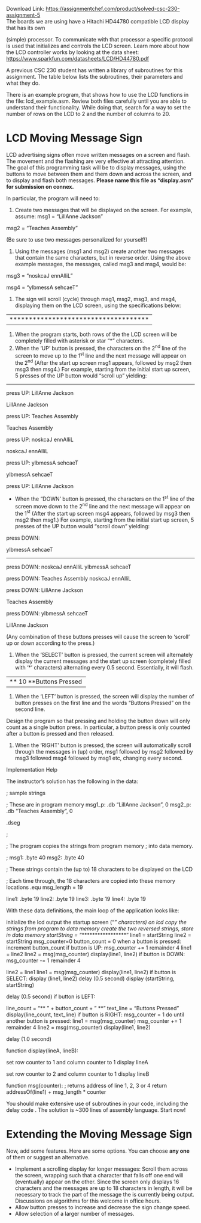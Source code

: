 Download Link: https://assignmentchef.com/product/solved-csc-230-assignment-5
<br>
The boards we are using have a Hitachi HD44780 compatible LCD display that has its own

(simple) processor. To communicate with that processor a specific protocol is used that initializes and controls the LCD screen.  Learn more about how the LCD controller works by looking at the data sheet:  <a href="https://www.sparkfun.com/datasheets/LCD/HD44780.pdf">https://www.sparkfun.com/datasheets/LCD/HD44780.pdf</a>

A previous CSC 230 student has written a library of subroutines for this assignment.  The table below lists the subroutines, their parameters and what they do.

There is an example program, that shows how to use the LCD functions in the file: lcd_example.asm.  Review both files carefully until you are able to understand their functionality.  While doing that, search for a way to set the number of rows on the LCD to 2 and the number of columns to 20.

<h1>LCD Moving Message Sign</h1>

LCD advertising signs often move written messages on a screen and flash.  The movement and the flashing are very effective at attracting attention.  The goal of this programming task will be to display messages, using the buttons to move between them and them down and across the screen, and to display and flash both messages.  <strong>Please name this file as “display.asm” for submission on connex.</strong>

In particular, the program will need to:

<ol>

 <li>Create two messages that will be displayed on the screen. For example, assume:    msg1 = “LillAnne Jackson”</li>

</ol>

msg2 = “Teaches Assembly”

(Be sure to use two messages personalized for yourself!)

<ol>

 <li>Using the messages (msg1 and msg2) create another two messages that contain the same characters, but in reverse order. Using the above example messages, the messages, called msg3 and msg4, would be:</li>

</ol>

msg3 = “noskcaJ ennAlliL”

msg4 = “ylbmessA sehcaeT”

<ol>

 <li>The sign will scroll (cycle) through msg1, msg2, msg3, and msg4, displaying them on the LCD screen, using the specifications below:</li>

</ol>

<table width="197">

 <tbody>

  <tr>

   <td width="197">************************************</td>

  </tr>

 </tbody>

</table>

<ol>

 <li>When the program starts, both rows of the the LCD screen will be completely filled with asterisk or star “*” characters.</li>

 <li>When the ‘UP’ button is pressed, the characters on the 2<sup>nd</sup> line of the screen to move up to the 1<sup>st</sup> line and the next message will appear on the 2<sup>nd</sup> (After the start up screen msg1 appears, followed by msg2 then msg3 then msg4.) For example, starting from the initial start up screen, 5 presses of the UP button would “scroll up” yielding:</li>

</ol>




******************

press UP:                 LillAnne Jackson

LillAnne Jackson

press UP:                 Teaches Assembly

Teaches Assembly

press UP:             noskcaJ ennAlliL




noskcaJ ennAlliL

press UP:                ylbmessA sehcaeT




ylbmessA sehcaeT

press UP:                     LillAnne Jackson

<ul>

 <li>When the “DOWN’ button is pressed, the characters on the 1<sup>st</sup> line of the screen move down to the 2<sup>nd</sup> line and the next message will appear on the 1<sup>st</sup> (After the start up screen msg4 appears, followed by msg3 then msg2 then msg1.)  For example, starting from the initial start up screen, 5 presses of the UP button would “scroll down” yielding:</li>

</ul>

press DOWN:

ylbmessA sehcaeT

******************

press DOWN:  noskcaJ ennAlliL ylbmessA sehcaeT

press DOWN:  Teaches Assembly      noskcaJ ennAlliL

press DOWN:         LillAnne Jackson

Teaches Assembly

press DOWN:         ylbmessA sehcaeT

LillAnne Jackson

(Any combination of these buttons presses will cause the screen to ‘scroll’ up or                down according to the press.)

<ol>

 <li>When the ‘SELECT’ button is pressed, the current screen will alternately display the current messages and the start up screen (completely filled with ‘*’ characters) alternating every 0.5 second. Essentially, it will flash.</li>

</ol>

<table width="197">

 <tbody>

  <tr>

   <td width="197">**  10 **Buttons Pressed</td>

  </tr>

 </tbody>

</table>

<ol>

 <li>When the ‘LEFT’ button is pressed, the screen will display the number of button presses on the first line and the words “Buttons Pressed” on the second line.</li>

</ol>




Design the program so that pressing and holding the button down will only count as a single button press.  In particular, a button press is only counted after a button is pressed and then released.

<ol>

 <li>When the ‘RIGHT’ button is pressed, the screen will automatically scroll through the messages in (up) order, msg1 followed by msg2 followed by msg3 followed msg4 followed by msg1 etc, changing every second.</li>

</ol>

<strong><em> </em></strong>Implementation Help

The instructor’s solution has the following in the data:

; sample strings

; These are in program memory msg1_p: .db “LillAnne Jackson”, 0 msg2_p: .db “Teaches Assembly”, 0




.dseg

;

; The program copies the strings from program memory ; into data memory.

; msg1: .byte 40 msg2: .byte 40

; These strings contain the (up to) 18 characters to be displayed on the LCD

; Each time through, the 18 characters are copied into these memory locations .equ msg_length = 19

line1: .byte 19 line2: .byte 19 line3: .byte 19 line4: .byte 19




With these data definitions, the main loop of the application looks like:




initialize the lcd output the startup screen (“*” characters) on lcd copy the strings from program to data memory create the two reversed strings, store in data memory startString = “******************” line1 = startString line2 = startString msg_counter=0 button_count = 0 when a button is pressed:    increment button_count   if button is UP:   msg_counter += 1 remainder 4    line1 = line2  line2 = msg(msg_counter)  display(line1, line2)   if button is DOWN:       msg_counter -= 1 remainder 4

line2 = line1       line1 = msg(msg_counter)    display(line1, line2)   if button is SELECT:  display (line1, line2)  delay (0.5 second)  display (startString, startString)

delay (0.5 second)   if button is LEFT:

line_count = “** ” + button_count + ” **”  text_line = “Buttons Pressed”  display(line_count, text_line)   if button is RIGHT:    msg_counter = 1  do until another button is pressed:            line1 = msg(msg_counter)      msg_counter += 1 remainder 4         line2 = msg(msg_counter)      display(line1, line2)

delay (1.0 second)







function display(lineA, lineB):

set row counter to 1 and column counter to 1   display lineA

set row counter to 2 and column counter to 1   display lineB

function msg(counter): ; returns address of line 1, 2, 3 or 4   return addressOf(line1) + msg_length * counter

You should make extensive use of subroutines in your code, including the delay code .  The solution is ~300 lines of assembly language.  Start now!




<h1>Extending the Moving Message Sign</h1>

Now, add some features. Here are some options. You can choose <strong>any one</strong> of them or suggest an alternative.

<ul>

 <li>Implement a scrolling display for longer messages: Scroll them across the screen, wrapping such that a character that falls off one end will (eventually) appear on the other.  Since the screen only displays 16 characters and the messages are up to 18 characters in length, it will be necessary to track the part of the message the is currently being output.  Discussions on algorithms for this welcome in office hours.</li>

 <li>Allow button presses to increase and decrease the sign change speed.</li>

 <li>Allow selection of a larger number of messages.</li>

</ul>

<strong> </strong>